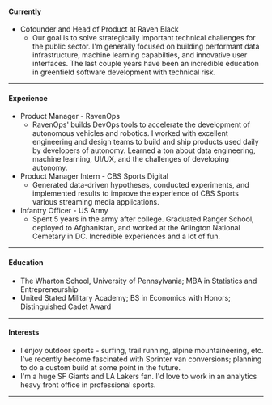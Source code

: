 #### Currently

- Cofounder and Head of Product at Raven Black
  - Our goal is to solve strategically important technical challenges for the public sector. I'm generally focused on building performant data infrastructure, machine learning capabilties, and innovative user interfaces. The last couple years have been an incredible education in greenfield software development with technical risk.

---

#### Experience

- Product Manager - RavenOps
  - RavenOps' builds DevOps tools to accelerate the development of autonomous vehicles and robotics. I worked with excellent engineering and design teams to build and ship products used daily by developers of autonomy. Learned a ton about data engineering, machine learning, UI/UX, and the challenges of developing autonomy.
- Product Manager Intern - CBS Sports Digital
  - Generated data-driven hypotheses, conducted experiments, and implemented results to improve the experience of CBS Sports various streaming media applications.
- Infantry Officer - US Army
  - Spent 5 years in the army after college. Graduated Ranger School, deployed to Afghanistan, and worked at the Arlington National Cemetary in DC. Incredible experiences and a lot of fun.

---

#### Education

- The Wharton School, University of Pennsylvania; MBA in Statistics and Entrepreneurship
- United Stated Military Academy; BS in Economics with Honors; Distinguished Cadet Award

---

#### Interests

- I enjoy outdoor sports - surfing, trail running, alpine mountaineering, etc. I've recently become fascinated with Sprinter van conversions; planning to do a custom build at some point in the future.
- I'm a huge SF Giants and LA Lakers fan. I'd love to work in an analytics heavy front office in professional sports.

---
